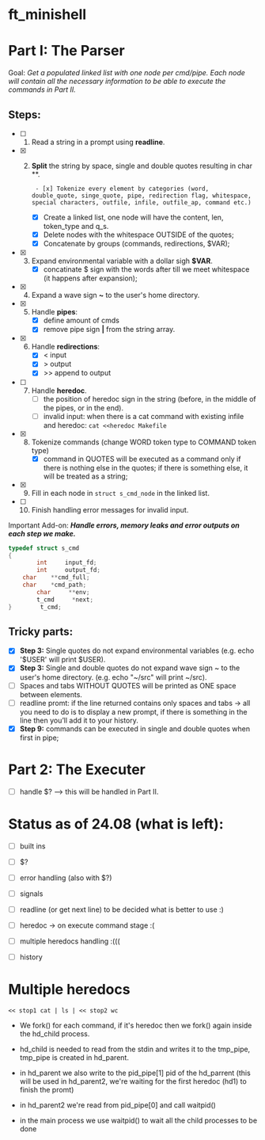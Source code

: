 # ft_minishell

# Part I: The Parser

Goal: *Get a populated linked list with one node per cmd/pipe. Each node will contain all the necessary information to be able to execute the commands in Part II.*

## Steps:

- [ ] 1. Read a string in a prompt using **readline**.
- [x] 2. **Split** the string by space, single and double quotes resulting in char **.
     
          - [x] Tokenize every element by categories (word, double_quote, singe_quote, pipe, redirection flag, whitespace, special characters, outfile, infile, outfile_ap, command etc.)
     - [x] Create a linked list, one node will have the content, len, token_type and q_s.
     - [x] Delete nodes with the whitespace OUTSIDE of the quotes;
     - [x] Concatenate by groups (commands, redirections, $VAR); 
- [x] 3. Expand environmental variable with a dollar sigh **$VAR**.
     - [x] concatinate $ sign with the words after till we meet whitespace (it happens after expansion);
- [x] 4. Expand a wave sign **~** to the user's home directory.
- [x] 5. Handle **pipes**:
     - [x] define amount of cmds
     - [x] remove pipe sign **|** from the string array. 
- [x] 6. Handle **redirections**:
     - [x] < input 
     - [x] \> output 
     - [x] \>> append to output
- [ ] 7. Handle **heredoc**.
     - [ ] the position of heredoc sign in the string (before, in the middle of the pipes, or in the end).
     - [ ] invalid input: when there is a cat command with existing infile and heredoc: ``` cat <<heredoc Makefile ```
- [x] 8. Tokenize commands (change WORD token type to COMMAND token type)
     - [x] command in QUOTES will be executed as a command only if there is nothing else in the quotes; if there is something else, it will be treated as a string;
- [x] 9. Fill in each node in ``` struct s_cmd_node ``` in the linked list.
- [ ] 10. Finish handling error messages for invalid input.

Important Add-on: ***Handle errors, memory leaks and error outputs on each step we make.***

```C
typedef struct s_cmd
{
        int     input_fd;
        int     output_fd;
    char    **cmd_full;
    char    *cmd_path;
        char     **env;
        t_cmd     *next;
}        t_cmd;
```

## Tricky parts:

- [x] **Step 3:** Single quotes do not expand environmental variables (e.g. echo '$USER' will print $USER).
- [x] **Step 3:** Single and double quotes do not expand wave sign ~ to the user's home directory. (e.g. echo "~/src" will print ~/src).
- [ ] Spaces and tabs WITHOUT QUOTES will be printed as ONE space between elements.
- [ ] readline promt: if the line returned contains only spaces and tabs → all you need to do is to display a new prompt, if there is something in the line then you’ll add it to your history.
- [x] **Step 9:** commands can be executed in single and double quotes when first in pipe; 

# Part 2: The Executer

- [ ] handle $? --> this will be handled in Part II.

# Status as of 24.08 (what is left):

- [ ] built ins
- [ ] $?
- [ ] error handling (also with $?)
- [ ] signals
- [ ] readline (or get next line) to be decided what is better to use :)
- [ ] heredoc -> on execute command stage :(
- [ ] multiple heredocs handling :(((
- [ ] history



# Multiple heredocs

```shell
<< stop1 cat | ls | << stop2 wc
```

- We fork() for each command, if it's heredoc then we fork() again inside the hd_child process. 

- hd_child is needed to read from the stdin and writes it to the tmp_pipe, tmp_pipe is created in hd_parent.

- in hd_parent we also write to the pid_pipe[1] pid of the hd_parrent (this will be used in hd_parent2, we're waiting for the first heredoc (hd1) to finish the promt)

- in hd_parent2 we're read from pid_pipe[0] and call waitpid()

- in the main process we use waitpid() to wait all the child processes to be done
  
  
